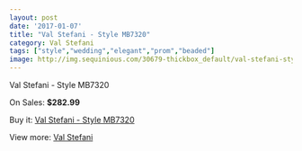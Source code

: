 ```yaml
---
layout: post
date: '2017-01-07'
title: "Val Stefani - Style MB7320"
category: Val Stefani
tags: ["style","wedding","elegant","prom","beaded"]
image: http://img.sequinious.com/30679-thickbox_default/val-stefani-style-mb7320.jpg
---
```

Val Stefani - Style MB7320

On Sales: **$282.99**
<a href="https://www.sequinious.com/val-stefani/7918-val-stefani-style-mb7320.html"><amp-img layout="responsive" width="600" height="600" src="//img.sequinious.com/30679-thickbox_default/val-stefani-style-mb7320.jpg" alt="Val Stefani - Style MB7320 0" /></a>
<a href="https://www.sequinious.com/val-stefani/7918-val-stefani-style-mb7320.html"><amp-img layout="responsive" width="600" height="600" src="//img.sequinious.com/30680-thickbox_default/val-stefani-style-mb7320.jpg" alt="Val Stefani - Style MB7320 1" /></a>

Buy it: [Val Stefani - Style MB7320](https://www.sequinious.com/val-stefani/7918-val-stefani-style-mb7320.html "Val Stefani - Style MB7320")

View more: [Val Stefani](https://www.sequinious.com/69-Val-Stefani "Val Stefani")